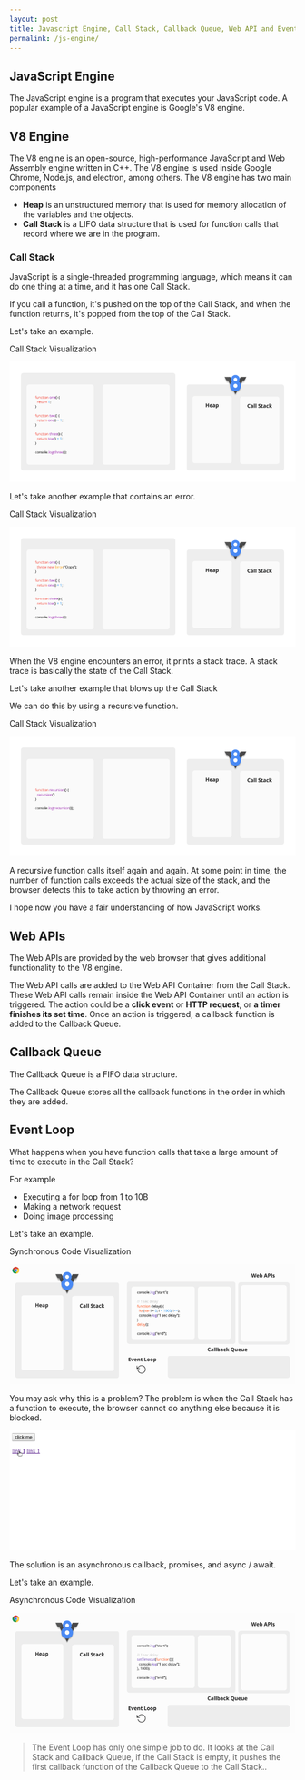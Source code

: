 ```yaml
---
layout: post
title: Javascript Engine, Call Stack, Callback Queue, Web API and Event Loop
permalink: /js-engine/
---
```


## JavaScript Engine
The JavaScript engine is a program that executes your JavaScript code. A popular example of a JavaScript engine is Google's V8 engine.

## V8 Engine
The V8 engine is an open-source, high-performance JavaScript and Web Assembly engine written in C++. The V8 engine is used inside Google Chrome, Node.js, and electron, among others.
The V8 engine has two main components

- **Heap** is an unstructured memory that is used for memory allocation of the variables and the objects.
- **Call Stack** is a LIFO data structure that is used for function calls that record where we are in the program.

### Call Stack
JavaScript is a single-threaded programming language, which means it can do one thing at a time, and it has one Call Stack.

If you call a function, it's pushed on the top of the Call Stack, and when the function returns, it's popped from the top of the Call Stack.

Let's take an example.

Call Stack Visualization

![call-stack](/images/v8-call-stack.gif)  

Let's take another example that contains an error.

Call Stack Visualization

![call-stack](/images/v8-call-stack-error.gif)  

When the V8 engine encounters an error, it prints a stack trace. A stack trace is basically the state of the Call Stack.

Let's take another example that blows up the Call Stack

We can do this by using a recursive function.

Call Stack Visualization

![call-stack](/images/v8-call-stack-recursion.gif)  

A recursive function calls itself again and again. At some point in time, the number of function calls exceeds the actual size of the stack, and the browser detects this to take action by throwing an error.

I hope now you have a fair understanding of how JavaScript works.

## Web APIs
The Web APIs are provided by the web browser that gives additional functionality to the V8 engine.

The Web API calls are added to the Web API Container from the Call Stack. These Web API calls remain inside the Web API Container until an action is triggered. The action could be a **click event** or **HTTP request**, or **a timer finishes its set time**. Once an action is triggered, a callback function is added to the Callback Queue.

## Callback Queue
The Callback Queue is a FIFO data structure.

The Callback Queue stores all the callback functions in the order in which they are added.

## Event Loop
What happens when you have function calls that take a large amount of time to execute in the Call Stack?

For example

- Executing a for loop from 1 to 10B
- Making a network request
- Doing image processing

Let's take an example.

Synchronous Code Visualization

![call-stack](/images/sync-code-exe.gif)

You may ask why this is a problem? The problem is when the Call Stack has a function to execute, the browser cannot do anything else because it is blocked.

![call-stack](/images/sync-code-exe-block.gif)

The solution is an asynchronous callback, promises, and async / await.

Let's take an example.

Asynchronous Code Visualization

![call-stack](/images/async-code-exe.gif)

> The Event Loop has only one simple job to do. It looks at the Call Stack and Callback Queue, if the Call Stack is empty, it pushes the first callback function of the Callback Queue to the Call Stack..


